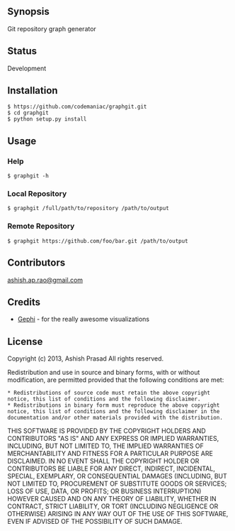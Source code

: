 ## Synopsis

Git repository graph generator

## Status

Development

## Installation

    $ https://github.com/codemaniac/graphgit.git
    $ cd graphgit
    $ python setup.py install

## Usage

### Help

	$ graphgit -h

### Local Repository

	$ graphgit /full/path/to/repository /path/to/output

### Remote Repository

	$ graphgit https://github.com/foo/bar.git /path/to/output

## Contributors

ashish.ap.rao@gmail.com

## Credits

* [Gephi](https://gephi.org/) - for the really awesome visualizations

## License

Copyright (c) 2013, Ashish Prasad
All rights reserved.

Redistribution and use in source and binary forms, with or without modification, are permitted provided that the following conditions are met:

    * Redistributions of source code must retain the above copyright notice, this list of conditions and the following disclaimer.
    * Redistributions in binary form must reproduce the above copyright notice, this list of conditions and the following disclaimer in the documentation and/or other materials provided with the distribution.

THIS SOFTWARE IS PROVIDED BY THE COPYRIGHT HOLDERS AND CONTRIBUTORS "AS IS" AND ANY EXPRESS OR IMPLIED WARRANTIES, INCLUDING, BUT NOT LIMITED TO, THE IMPLIED WARRANTIES OF MERCHANTABILITY AND FITNESS FOR A PARTICULAR PURPOSE ARE DISCLAIMED. IN NO EVENT SHALL THE COPYRIGHT HOLDER OR CONTRIBUTORS BE LIABLE FOR ANY DIRECT, INDIRECT, INCIDENTAL, SPECIAL, EXEMPLARY, OR CONSEQUENTIAL DAMAGES (INCLUDING, BUT NOT LIMITED TO, PROCUREMENT OF SUBSTITUTE GOODS OR SERVICES; LOSS OF USE, DATA, OR PROFITS; OR BUSINESS INTERRUPTION) HOWEVER CAUSED AND ON ANY THEORY OF LIABILITY, WHETHER IN CONTRACT, STRICT LIABILITY, OR TORT (INCLUDING NEGLIGENCE OR OTHERWISE) ARISING IN ANY WAY OUT OF THE USE OF THIS SOFTWARE, EVEN IF ADVISED OF THE POSSIBILITY OF SUCH DAMAGE. 
